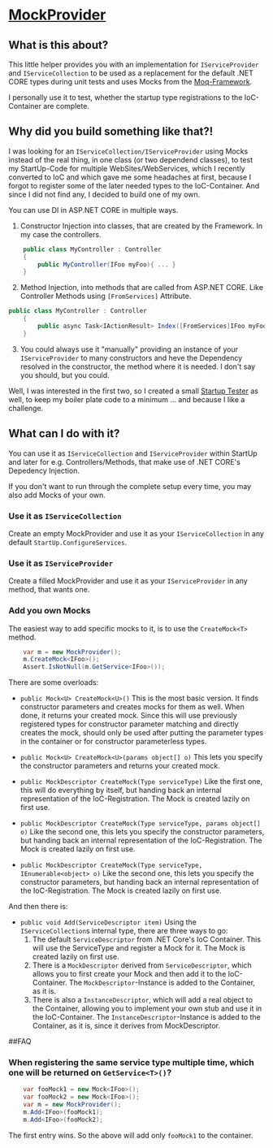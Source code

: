 # [MockProvider](https://github.com/DerGuru/MockProvider)
## What is this about?
This little helper provides you with an implementation for `IServiceProvider` and `IServiceCollection` to be used as a replacement for the default .NET CORE types during unit tests and uses Mocks from the [Moq-Framework](https://github.com/moq/).

I personally use it to test, whether the startup type registrations to the IoC-Container are complete.

## Why did you build something like that?!
I was looking for an `IServiceCollection/IServiceProvider` using Mocks instead of the real thing, in one class (or two dependend classes), to test my StartUp-Code for multiple WebSites/WebServices, which I recently converted to IoC and which gave me some headaches at first, because I forgot to register some of the later needed types to the IoC-Container. 
And since I did not find any, I decided to build one of my own. 

You can use DI in ASP.NET CORE in multiple ways.

1. Constructor Injection into classes, that are created by the Framework. In my case the controllers.
```csharp
    public class MyController : Controller
    {
        public MyController(IFoo myFoo){ ... }
    }
``` 
2. Method Injection, into methods that are called from ASP.NET CORE. Like Controller Methods using `[FromServices]` Attribute.
```csharp
public class MyController : Controller
    {
        public async Task<IActionResult> Index([FromServices]IFoo myFoo){ ... }
    }
```
3. You could always use it "manually" providing an instance of your `IServiceProvider` to many constructors and heve the Dependency resolved in the constructor, the method where it is needed. I don't say you should, but you could.

Well, I was interested in the first two, so I created a small [Startup Tester](https://github.com/DerGuru/MockProvider) as well, to keep my boiler plate code to a minimum ... and because I like a challenge.

## What can I do with it?
You can use it as `IServiceCollection` and `IServiceProvider` within StartUp and later for e.g. Controllers/Methods, that make use of .NET CORE's Depedency Injection.

If you don't want to run through the complete setup every time, you may also add Mocks of your own.

### Use it as `IServiceCollection`
Create an empty MockProvider and use it as your `IServiceCollection` in any default `StartUp.ConfigureServices`.

### Use it as `IServiceProvider`
Create a filled MockProvider and use it as your `IServiceProvider` in any method, that wants one.

### Add you own Mocks
The easiest way to add specific mocks to it, is to use the `CreateMock<T>` method.

```csharp
    var m = new MockProvider();
    m.CreateMock<IFoo>();
    Assert.IsNotNull(m.GetService<IFoo>());
```

There are some overloads:
- `public Mock<U> CreateMock<U>()`
This is the most basic version. It finds constructor parameters and creates mocks for them as well. When done, it returns your created mock.
Since this will use previously registered types for constructor parameter matching and directly creates the mock, should only be used after putting the parameter types in the container or for constructor parameterless types.  

- `public Mock<U> CreateMock<U>(params object[] o)`
This lets you specify the constructor parameters and returns your created mock.

- `public MockDescriptor CreateMock(Type serviceType)`
Like the first one, this will do everything by itself, but handing back an internal representation of the IoC-Registration. The Mock is created lazily on first use. 

- `public MockDescriptor CreateMock(Type serviceType, params object[] o)`
Like the second one, this lets you specify the constructor parameters, but handing back an internal representation of the IoC-Registration. The Mock is created lazily on first use. 

- `public MockDescriptor CreateMock(Type serviceType, IEnumerable<object> o)`
Like the second one, this lets you specify the constructor parameters, but handing back an internal representation of the IoC-Registration. The Mock is created lazily on first use. 

And then there is: 

- `public void Add(ServiceDescriptor item)`
Using the `IServiceCollection`s internal type, there are three ways to go:
  1. The default `ServiceDescriptor` from .NET Core's IoC Container.
  This will use the ServiceType and register a Mock for it. The Mock is created lazily on first use. 
  1.  There is a `MockDescriptor` derived from `ServiceDescriptor`, which allows you to first create your Mock and then add it to the IoC-Container. The `MockDescriptor`-Instance is added to the Container, as it is. 
  2.  There is also a `InstanceDescriptor`, which will add a real object to the Container, allowing you to implement your own stub and use it in the IoC-Container. The `InstanceDescriptor`-Instance is added to the Container, as it is, since it derives from MockDescriptor.

##FAQ
### When registering the same service type multiple time, which one will be returned on `GetService<T>()`?
```csharp
    var fooMock1 = new Mock<IFoo>();
    var fooMock2 = new Mock<IFoo>();
    var m = new MockProvider();
    m.Add<IFoo>(fooMock1);
    m.Add<IFoo>(fooMock2);
```
The first entry wins. So the above will add  only `fooMock1` to the container.